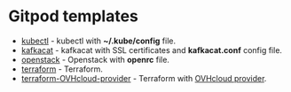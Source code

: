 # Gitpod templates

- [kubectl](https://github.com/ovhcloud-devrel/gitpod-templates/tree/main/kubectl) - kubectl with **~/.kube/config** file.
- [kafkacat](https://github.com/ovhcloud-devrel/gitpod-templates/tree/main/kafkacat) - kafkacat with SSL certificates and **kafkacat.conf** config file.
- [openstack](https://github.com/ovhcloud-devrel/gitpod-templates/tree/main/openstack) - Openstack with **openrc** file.
- [terraform](https://github.com/ovhcloud-devrel/gitpod-templates/tree/main/terraform) - Terraform.
- [terraform-OVHcloud-provider](https://github.com/ovhcloud-devrel/gitpod-templates/tree/main/terraform-OVHcloud-provider) - Terraform with [OVHcloud provider](https://registry.terraform.io/providers/ovh/ovh/latest).
